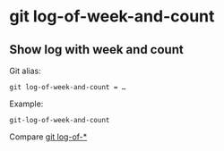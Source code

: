 # git log-of-week-and-count

## Show log with week and count

Git alias:

```git
git log-of-week-and-count = …
```

Example:

```shell
git-log-of-week-and-count
```

Compare [git log-of-*](../git-log-of)
